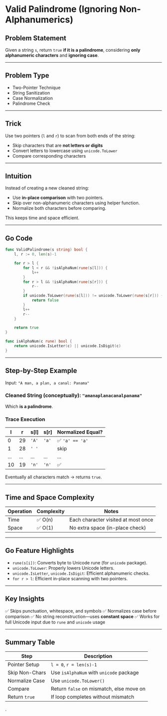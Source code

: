 # Valid Palindrome (Ignoring Non-Alphanumerics)

## Problem Statement

Given a string `s`, return `true` **if it is a palindrome**, considering **only alphanumeric characters** and **ignoring case**.

---

## Problem Type

* Two-Pointer Technique
* String Sanitization
* Case Normalization
* Palindrome Check

---

## Trick

Use two pointers (`l` and `r`) to scan from both ends of the string:

* Skip characters that are **not letters or digits**
* Convert letters to lowercase using `unicode.ToLower`
* Compare corresponding characters

---

## Intuition

Instead of creating a new cleaned string:

* Use **in-place comparison** with two pointers.
* Skip over non-alphanumeric characters using helper function.
* Normalize both characters before comparing.

This keeps time and space efficient.

---

## Go Code

```go
func ValidPalindrome(s string) bool {
	l, r := 0, len(s)-1

	for r > l {
		for l < r && !isAlphaNum(rune(s[l])) {
			l++
		}
		for r > l && !isAlphaNum(rune(s[r])) {
			r--
		}
		if unicode.ToLower(rune(s[l])) != unicode.ToLower(rune(s[r])) {
			return false
		}
		l++
		r--
	}

	return true
}

func isAlphaNum(c rune) bool {
	return unicode.IsLetter(c) || unicode.IsDigit(c)
}
```

---

## Step-by-Step Example

Input: `"A man, a plan, a canal: Panama"`

### Cleaned String (conceptually): `"amanaplanacanalpanama"`

Which **is a palindrome**.

### Trace Execution

| l   | r   | s\[l] | s\[r] | Normalized Equal? |
| --- | --- | ----- | ----- | ----------------- |
| 0   | 29  | `'A'` | `'a'` | ✅ `'a' == 'a'`    |
| 1   | 28  | `' '` |       | skip              |
| ... | ... | ...   | ...   | ...               |
| 10  | 19  | `'n'` | `'n'` | ✅                 |

Eventually all characters match → returns `true`.

---

## Time and Space Complexity

| Operation | Complexity | Notes                               |
| --------- | ---------- | ----------------------------------- |
| Time      | ✅ O(n)     | Each character visited at most once |
| Space     | ✅ O(1)     | No extra space (in-place check)     |

---

## Go Feature Highlights

* `rune(s[i])`: Converts byte to Unicode rune (for `unicode` package).
* `unicode.ToLower`: Properly lowers Unicode letters.
* `unicode.IsLetter`, `unicode.IsDigit`: Efficient alphanumeric checks.
* `for r > l`: Efficient in-place scanning with two pointers.

---

## Key Insights

✅ Skips punctuation, whitespace, and symbols
✅ Normalizes case before comparison
✅ No string reconstruction—uses **constant space**
✅ Works for full Unicode input due to `rune` and `unicode` usage

---

## Summary Table

| Step           | Description                              |
| -------------- | ---------------------------------------- |
| Pointer Setup  | `l = 0`, `r = len(s)-1`                  |
| Skip Non-Chars | Use `isAlphaNum` with `unicode` package  |
| Normalize Case | Use `unicode.ToLower()`                  |
| Compare        | Return `false` on mismatch, else move on |
| Return `true`  | If loop completes without mismatch       |

.
